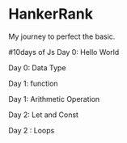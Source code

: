 # HankerRank
My journey to perfect the basic.

#10days of Js
Day 0: Hello World

Day 0: Data Type

Day 1: function

Day 1: Arithmetic Operation

Day 2: Let and Const

Day 2 : Loops
